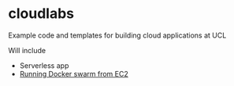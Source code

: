 # cloudlabs
Example code and templates for building cloud applications at UCL

Will include
- Serverless app
- [Running Docker swarm from EC2](./ec2-swarm/)
